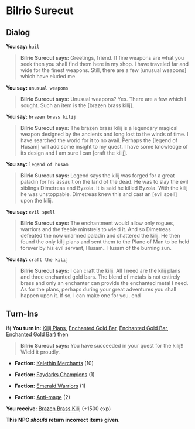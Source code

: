 # Bilrio Surecut
## Dialog

**You say:** `hail`



>**Bilrio Surecut says:** Greetings, friend. If fine weapons are what you seek then you shall find them here in my shop. I have traveled far and wide for the finest weapons. Still, there are a few [unusual weapons] which have eluded me.

**You say:** `unusual weapons`



>**Bilrio Surecut says:** Unusual weapons? Yes. There are a few which I sought. Such an item is the [brazen brass kilij].

**You say:** `brazen brass kilij`



>**Bilrio Surecut says:** The brazen brass kilij is a legendary magical weapon designed by the ancients and long lost to the winds of time. I have searched the world for it to no avail. Perhaps the [legend of Husam] will add some insight to my quest. I have some knowledge of its design and I am sure I can [craft the kilij].

**You say:** `legend of husam`



>**Bilrio Surecut says:** Legend says the kilij was forged for a great paladin for his assault on the land of the dead. He was to slay the evil siblings Dimetreas and Byzola. It is said he killed Byzola. With the kilij he was unstoppable. Dimetreas knew this and cast an [evil spell] upon the kilij.

**You say:** `evil spell`



>**Bilrio Surecut says:** The enchantment would allow only rogues, warriors and the feeble minstrels to wield it. And so Dimetreas defeated the now unarmed paladin and shattered the kilij. He then found the only kilij plans and sent them to the Plane of Man to be held forever by his evil servant, Husam.. Husam of the burning sun.

**You say:** `craft the kilij`



>**Bilrio Surecut says:** I can craft the kilij. All I need are the kilij plans and three enchanted gold bars. The blend of metals is not entirely brass and only an enchanter can provide the enchanted metal I need. As for the plans, perhaps during your great adventures you shall happen upon it. If so, I can make one for you.
end

## Turn-Ins





if( **You turn in:** [Kilij Plans](/item/12206), [Enchanted Gold Bar](/item/16506), [Enchanted Gold Bar](/item/16506), [Enchanted Gold Bar](/item/16506)) then


>**Bilrio Surecut says:** You have succeeded in your quest for the kilij!! Wield it proudly.


* __Faction:__ [Kelethin Merchants](/faction/276) (10)


* __Faction:__ [Faydarks Champions](/faction/246) (1)


* __Faction:__ [Emerald Warriors](/faction/326) (1)


* __Faction:__ [Anti-mage](/faction/5002) (2)


 **You receive:**  [Brazen Brass Kilij](/item/5366) (+1500 exp)

**This NPC *should* return incorrect items given.**
